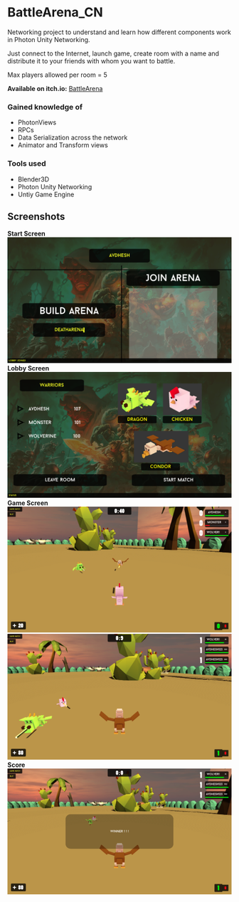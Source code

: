 # BattleArena_CN


Networking project to understand and learn how different components work in Photon Unity Networking.

Just connect to the Internet, launch game, create room with a name and distribute it to your friends with whom you want to battle.

Max players allowed per room = 5

**Available on itch.io:** [BattleArena](https://avi-spc.itch.io/battlearena)

### Gained knowledge of

* PhotonViews
* RPCs
* Data Serialization across the network
* Animator and Transform views

### Tools used

* Blender3D
* Photon Unity Networking
* Untiy Game Engine

## Screenshots
**Start Screen**
![](Assets/Screenshots/MainMenu.png)
**Lobby Screen**
![](Assets/Screenshots/Lobby.png)
**Game Screen**
![](Assets/Screenshots/g1.png)
![](Assets/Screenshots/g2.png)
**Score**
![](Assets/Screenshots/score.png)

